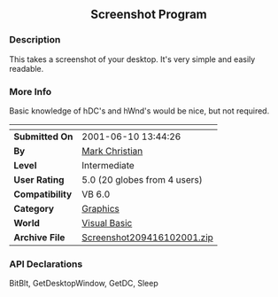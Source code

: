 ﻿<div align="center">

## Screenshot Program


</div>

### Description

This takes a screenshot of your desktop. It's very simple and easily readable.
 
### More Info
 
Basic knowledge of hDC's and hWnd's would be nice, but not required.


<span>             |<span>
---                |---
**Submitted On**   |2001-06-10 13:44:26
**By**             |[Mark Christian](https://github.com/Planet-Source-Code/PSCIndex/blob/master/ByAuthor/mark-christian.md)
**Level**          |Intermediate
**User Rating**    |5.0 (20 globes from 4 users)
**Compatibility**  |VB 6\.0
**Category**       |[Graphics](https://github.com/Planet-Source-Code/PSCIndex/blob/master/ByCategory/graphics__1-46.md)
**World**          |[Visual Basic](https://github.com/Planet-Source-Code/PSCIndex/blob/master/ByWorld/visual-basic.md)
**Archive File**   |[Screenshot209416102001\.zip](https://github.com/Planet-Source-Code/mark-christian-screenshot-program__1-23953/archive/master.zip)

### API Declarations

BitBlt, GetDesktopWindow, GetDC, Sleep





